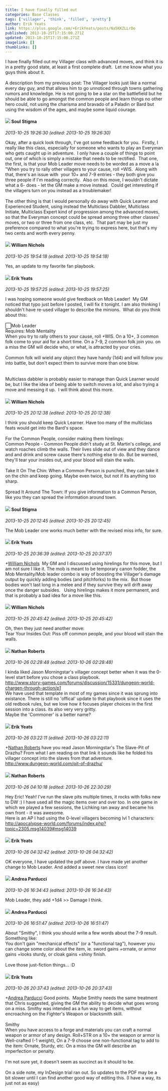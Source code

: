 ```yaml
---
title: I have finally filled out
categories: Base Classes
tags: ['villager', 'think', 'filled', 'pretty']
author: Erik Yeats
link: https://plus.google.com/+ErikYeats/posts/Na5KKZLLrDo
published: 2013-10-25T17:15:00.271Z
updated: 2013-10-25T17:15:00.271Z
imagelink: []
thumblinks: []
---
```


I have finally filled out my Villager class with advanced moves, and think it is in a pretty good state, at least a first complete draft.  Let me know what you guys think about it.<br /><br />A description from my previous post: The Villager looks just like a normal every day guy, and that allows him to go unnoticed through towns gathering rumors and knowledge. He is not going to be a star on the battlefield but he should be able to go amongst the common people and learn things no other hero could, not using the charisma and bravado of a Paladin or Bard but using the wisdom of the ages, and maybe some liquid courage.
<div id='comment z13tchw4oyeaz5yo004celphyviseb5pj4o'>
  <h4><img src='{{site.baseurl}}//images/avatars/111544129432437862475_photo.jpg'> Soul Stigma</h4>
      <p><cite>2013-10-25 19:26:30 (edited: 2013-10-25 19:26:30)</cite></p>
        <p>Okay, after a quick look through, I&#39;ve got some feedback for you.  Firstly, I really like this class, especially for someone who wants to play an Everyman who gets caught up in adventure.  I only have a couple of things to point out, one of which is simply a mistake that needs to be rectified.  That one, the first, is that your Mob Leader move needs to be worded as a move a la &quot;When you try to rally other villagers to your cause, roll +WIS.  Along with that, there&#39;s an issue with  your 10+ and 7-9 entries - they both give you three people if I&#39;m reading correctly.  Also on this move, I wouldn&#39;t dictate what a 6- does - let the GM make a move instead.  Could get interesting if the villagers turn on you instead as a troublemaker!<br /><br />The other thing is that I would personally do away with Quick Learner and Experienced Student, using instead the Multiclass Dabbler, Multiclass Initiate, Multiclass Expert kind of progression among the advanced moves, so that the Everyman concept could be spread among three other classes&#39; moves, or two or three from one class, etc.  That part may be just my preference compared to what you&#39;re trying to express here, but that&#39;s my two cents and worth every penny.</p>
</div>
        

<div id='comment z13tchw4oyeaz5yo004celphyviseb5pj4o'>
  <h4><img src='{{site.baseurl}}//images/avatars/116087077877793003074_photo.jpg'> William Nichols</h4>
      <p><cite>2013-10-25 19:54:18 (edited: 2013-10-25 19:54:18)</cite></p>
        <p>Yes, an update to my favorite fan playbook.</p>
</div>
        

<div id='comment z13tchw4oyeaz5yo004celphyviseb5pj4o'>
  <h4><img src='{{site.baseurl}}//images/avatars/105469030648235999183_photo.jpg'> Erik Yeats</h4>
      <p><cite>2013-10-25 19:57:25 (edited: 2013-10-25 19:57:25)</cite></p>
        <p>I was hoping someone would give feedback on Mob Leader!  My GM noticed that typo just before I posted, I will fix it tonight. I am also thinking I shouldn&#39;t have re-used villager to describe the minions.  What do you think about this:<br /><br />⃞Mob Leader<br />Requires: Mob Mentality<br />When you try to rally others to your cause, roll +WIS. On a 10+, 3 common folk come to your aid for a short time. On a 7-9, 2 common folk join you. on a miss the GM will decide who, or what, is attracted by your cries.<br /><br />Common folk will wield any object they have handy (1d4) and will follow you into battle, but don&#39;t expect them to survive more than one blow.<br /><br /><br />Multiclass dabbler is probably easier to manage than Quick Learner would be, but I like the idea of being able to switch moves a lot, and also trying a move and messing it up.  I will think about this more.</p>
</div>
        

<div id='comment z13tchw4oyeaz5yo004celphyviseb5pj4o'>
  <h4><img src='{{site.baseurl}}//images/avatars/116087077877793003074_photo.jpg'> William Nichols</h4>
      <p><cite>2013-10-25 20:12:38 (edited: 2013-10-25 20:12:38)</cite></p>
        <p>I think you should keep Quick Learner. Have too many of the multiclass feats would get into the Bard&#39;s space.<br /><br />For the Common People, consider making them hirelings:<br />Common People - Common People didn&#39;t study at St. Martin&#39;s college, and watch roaches climb the walls. Their lives slide out of view and they dance and and drink and screw cause there&#39;s nothing else to do. But be warned, they&#39;ll tear your insides out, and your blood will stain the walls.<br /><br />Take It On The Chin: When a Common Person is punched, they can take it on the chin and keep going. Maybe even twice, but not if its anything too sharp.<br /><br />Spread It Around The Town: If you give information to a Common Person, like you they can spread the information around town.</p>
</div>
        

<div id='comment z13tchw4oyeaz5yo004celphyviseb5pj4o'>
  <h4><img src='{{site.baseurl}}//images/avatars/111544129432437862475_photo.jpg'> Soul Stigma</h4>
      <p><cite>2013-10-25 20:12:45 (edited: 2013-10-25 20:12:45)</cite></p>
        <p>The Mob Leader one works much better with the revised miss info, for sure.</p>
</div>
        

<div id='comment z13tchw4oyeaz5yo004celphyviseb5pj4o'>
  <h4><img src='{{site.baseurl}}//images/avatars/105469030648235999183_photo.jpg'> Erik Yeats</h4>
      <p><cite>2013-10-25 20:36:39 (edited: 2013-10-25 20:37:37)</cite></p>
        <p><span class="proflinkWrapper"><span class="proflinkPrefix">+</span><a class="proflink" href="https://plus.google.com/116087077877793003074" oid="116087077877793003074">William Nichols</a></span>  My GM and I discussed using hirelings for this move, but I am not sure I like it. The mob is meant to be temporary canon fodder, the Mob Mentality/Mob leader combo is way of boosting the Villager&#39;s damage output by quickly adding bodies (and pitchforks) to the mix.  But those bodies won&#39;t last long in a melee and if they survive they will drift away once the danger subsides.   Using hirelings makes it more permanent, and that is probably a bad idea for a move like this.</p>
</div>
        

<div id='comment z13tchw4oyeaz5yo004celphyviseb5pj4o'>
  <h4><img src='{{site.baseurl}}//images/avatars/116087077877793003074_photo.jpg'> William Nichols</h4>
      <p><cite>2013-10-25 20:45:42 (edited: 2013-10-25 20:45:42)</cite></p>
        <p>Oh, then they just need another move:<br />Tear Your Insides Out: Piss off common people, and your blood will stain the walls.</p>
</div>
        

<div id='comment z13tchw4oyeaz5yo004celphyviseb5pj4o'>
  <h4><img src='{{site.baseurl}}//images/avatars/117646243340764868749_photo.jpg'> Nathan Roberts</h4>
      <p><cite>2013-10-26 02:28:48 (edited: 2013-10-26 02:28:48)</cite></p>
        <p>I kinda liked Jason Morningstar&#39;s villager concept better when it was the 0-level start before you chose a class playbook.<br /><a href="http://www.story-games.com/forums/discussion/15331/dungeon-world-chargen-through-action/p1" class="ot-anchor">http://www.story-games.com/forums/discussion/15331/dungeon-world-chargen-through-action/p1</a><br />We have used that template in most of my games since it was sprung into existance. There is still no &#39;offical&#39; update to that playbook since it uses the old redbook rules, but we love how it focuses player choices in the first session into a class. its also very very gritty.<br />Maybe the &#39;Commoner&#39; is a better name?</p>
</div>
        

<div id='comment z13tchw4oyeaz5yo004celphyviseb5pj4o'>
  <h4><img src='{{site.baseurl}}//images/avatars/105469030648235999183_photo.jpg'> Erik Yeats</h4>
      <p><cite>2013-10-26 03:22:11 (edited: 2013-10-26 03:22:11)</cite></p>
        <p><span class="proflinkWrapper"><span class="proflinkPrefix">+</span><a class="proflink" href="https://plus.google.com/117646243340764868749" oid="117646243340764868749">Nathan Roberts</a></span> have you read Jason Morningstar&#39;s The Slave-Pit of Drazhu? From what I am reading on that link it sounds like he folded his villager concept into the slaves from that adventure.<br /><a href="http://www.dungeon-world.com/pit-of-drazhu/" class="ot-anchor">http://www.dungeon-world.com/pit-of-drazhu/</a></p>
</div>
        

<div id='comment z13tchw4oyeaz5yo004celphyviseb5pj4o'>
  <h4><img src='{{site.baseurl}}//images/avatars/117646243340764868749_photo.jpg'> Nathan Roberts</h4>
      <p><cite>2013-10-26 04:10:18 (edited: 2013-10-26 22:30:29)</cite></p>
        <p>Hey Eric! Yeah! I&#39;ve run the slave pits multiple times, it rocks with folks new to DW :) I have used all the magic items over and over too. In one game in which we played a few sessions, the Lichking ran away and became his own front - it was awesome.<br />Here is an AP I had using the 0-level villagers becoming lvl 1 characters:<br /><a href="http://apocalypse-world.com/forums/index.php?topic=2305.msg14039#msg14039" class="ot-anchor">http://apocalypse-world.com/forums/index.php?topic=2305.msg14039#msg14039</a></p>
</div>
        

<div id='comment z13tchw4oyeaz5yo004celphyviseb5pj4o'>
  <h4><img src='{{site.baseurl}}//images/avatars/105469030648235999183_photo.jpg'> Erik Yeats</h4>
      <p><cite>2013-10-26 04:32:42 (edited: 2013-10-26 04:32:42)</cite></p>
        <p>OK everyone, I have updated the pdf above. I have made yet another change to Mob Leader. And added a sweet new class icon!</p>
</div>
        

<div id='comment z13tchw4oyeaz5yo004celphyviseb5pj4o'>
  <h4><img src='{{site.baseurl}}//images/avatars/101076298485951808085_photo.jpg'> Andrea Parducci</h4>
      <p><cite>2013-10-26 16:34:43 (edited: 2013-10-26 16:34:43)</cite></p>
        <p>Mob Leader, they add +1d4 &gt;&gt; Damage I think.</p>
</div>
        

<div id='comment z13tchw4oyeaz5yo004celphyviseb5pj4o'>
  <h4><img src='{{site.baseurl}}//images/avatars/101076298485951808085_photo.jpg'> Andrea Parducci</h4>
      <p><cite>2013-10-26 16:51:47 (edited: 2013-10-26 16:51:47)</cite></p>
        <p>About &quot;Smithy&quot;, I think you should write a few words about the 7-9 result. Something like:<br />You don&#39;t gain &quot;mechanical effects&quot; (or a &quot;functional tag&quot;), however you can change some color about the item, ie. sword gains +ornate, or armor gains +looks sturdy, or cloak gains +shiny finish.<br /><br />Love those just-fiction things... :D</p>
</div>
        

<div id='comment z13tchw4oyeaz5yo004celphyviseb5pj4o'>
  <h4><img src='{{site.baseurl}}//images/avatars/105469030648235999183_photo.jpg'> Erik Yeats</h4>
      <p><cite>2013-10-26 20:37:43 (edited: 2013-10-26 20:37:43)</cite></p>
        <p><span class="proflinkWrapper"><span class="proflinkPrefix">+</span><a class="proflink" href="https://plus.google.com/101076298485951808085" oid="101076298485951808085">Andrea Parducci</a></span> Good points.  Maybe Smithy needs the same treatment that Chris suggested, giving the GM the ability to decide what goes wrong on a miss. Smithy was intended as a fun way to get items, without encroaching on the Fighter&#39;s Weapon or blacksmith skill.<br /><br />Smithy<br />When you have access to a forge and materials you can craft a normal weapon or armor of any design. Roll+STR on a 10+ the weapon or armor is Well-crafted (-1 weight), On a 7-9 choose one non-functional tag to add to the item: Ornate, Sturdy, etc. On a miss the GM will describe an imperfection or penalty.<br /><br />I&#39;m not sure yet, it doesn&#39;t seem as succinct as it should to be.<br /><br />On a side note, my InDesign trial ran out. So updates to the PDF may be a bit slower until I can find another good way of editing this. (I have a way, its just not as easy)</p>
</div>
        